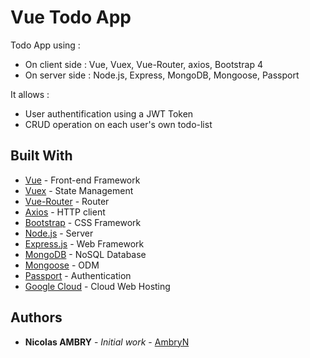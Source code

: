 # Vue Todo App

Todo App using :
* On client side : Vue, Vuex, Vue-Router, axios, Bootstrap 4
* On server side : Node.js, Express, MongoDB, Mongoose, Passport

It allows :
* User authentification using a JWT Token
* CRUD operation on each user's own todo-list

## Built With

* [Vue](https://vuejs.org/) - Front-end Framework
* [Vuex](https://vuex.vuejs.org) - State Management
* [Vue-Router](https://router.vuejs.org/) - Router
* [Axios](https://github.com/axios/axios) - HTTP client
* [Bootstrap](https://getbootstrap.com/) - CSS Framework
* [Node.js](https://nodejs.org/) - Server
* [Express.js](https://expressjs.com/) - Web Framework
* [MongoDB](https://www.mongodb.com/) - NoSQL Database
* [Mongoose](https://mongoosejs.com/) - ODM
* [Passport](http://www.passportjs.org/) - Authentication
* [Google Cloud](https://cloud.google.com/) - Cloud Web Hosting

## Authors

* **Nicolas AMBRY** - *Initial work* - [AmbryN](https://github.com/AmbryN)
